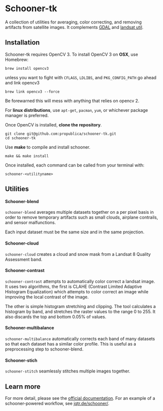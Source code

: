 Schooner-tk
===========

A collection of utilities for averaging, color correcting, and removing
artifacts from satellite images. It complements [GDAL](http://www.gdal.org/) and
[landsat util](https://github.com/developmentseed/landsat-util).

Installation
------------

Schooner-tk requires OpenCV 3. To install OpenCV 3 on **OSX**, use Homebrew:

    brew install opencv3

unless you want to fight with `CFLAGS`, `LDLIBS`, and `PKG_CONFIG_PATH` go ahead and link opencv3

    brew link opencv3 --force

Be forewarned this will mess with anything that relies on opencv 2.

For **linux distributions**, use `apt-get`, `pacman`, `yum`, or whichever package manager is preferred.

Once OpenCV is installed, **clone the repository**.

    git clone git@github.com:propublica/schooner-tk.git
    cd schooner-tk

Use **make** to compile and install schooner.

    make && make install

Once installed, each command can be called from your terminal with:

    schooner-<utilityname>

Utilities
---------

#### Schooner-blend

`schooner-blend` averages multiple datasets together on a per pixel basis
in order to remove temporary artifacts such as small clouds, airplane
contrails, and sensor malfunctions.

Each input dataset must be the same size and in the same projection.

#### Schooner-cloud

`schooner-cloud` creates a cloud and snow mask from a Landsat 8 Quality
Assessment band.

#### Schooner-contrast

`schooner-contrast` attempts to automatically color correct a landsat image.
It uses two algorithms, the first is CLAHE (Contrast Limited Adaptive Histogram
Equalization) which attempts to color correct an image while improving the
local contrast of the image.

The other is simple histogram stretching and clipping. The tool calculates a
histogram by band, and stretches the raster values to the range 0 to 255. It
also discards the top and bottom 0.05% of values.

#### Schooner-multibalance

`schooner-multibalance` automatically corrects each band of many datasets so
that each dataset has a similar color profile. This is useful as a preprocessing
step to schooner-blend.

#### Schooner-stich

`schooner-stitch` seamlessly stitches multiple images together.

Learn more
----------

For more detail, please see the [official documentation](https://propublica.github.io/schooner-tk/).
For an example of a schooner-powered workflow, see [jqtr.de/schooner/](http://jqtr.de/technical/2015/05/27/schooner.html).

